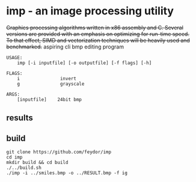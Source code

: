 # imp - an image processing utility
~~Graphics processing algorithms written in x86 assembly and C. Several versions are provided with an emphasis on optimizing for run-time speed. To that effect, SIMD and vectorization techniques will be heavily used and benchmarked.~~
aspiring cli bmp editing program

```console
USAGE:
    imp [-i inputfile] [-o outputfile] [-f flags] [-h]

FLAGS:
    i               invert
    g               grayscale

ARGS:
    [inputfile]    24bit bmp
```

## results

## build
```console
git clone https://github.com/feydor/imp
cd imp
mkdir build && cd build
./../build.sh
./imp -i ../smiles.bmp -o ../RESULT.bmp -f ig
```